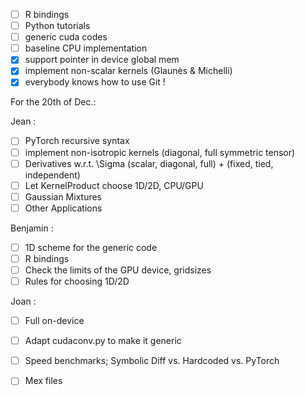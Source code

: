 - [ ] R bindings
- [ ] Python tutorials
- [ ] generic cuda codes
- [ ] baseline CPU implementation
- [x] support pointer in device global mem
- [x] implement non-scalar kernels (Glaunès & Michelli)
- [x] everybody knows how to use Git !

For the 20th of Dec.:

Jean :
- [ ] PyTorch recursive syntax
- [ ] implement non-isotropic kernels (diagonal, full symmetric tensor)
- [ ] Derivatives w.r.t. \Sigma (scalar, diagonal, full) + (fixed, tied, independent)
- [ ] Let KernelProduct choose 1D/2D, CPU/GPU
- [ ] Gaussian Mixtures
- [ ] Other Applications

Benjamin :
- [ ] 1D scheme for the generic code
- [ ] R bindings
- [ ] Check the limits of the GPU device, gridsizes
- [ ] Rules for choosing 1D/2D

Joan :
- [ ] Full on-device
- [ ] Adapt cudaconv.py to make it generic
- [ ] Speed benchmarks; Symbolic Diff vs. Hardcoded vs. PyTorch
- [ ] Mex files

